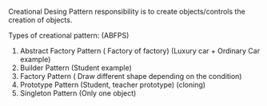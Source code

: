 Creational Desing Pattern responsibility is to create objects/controls the creation of objects.

Types of creational pattern: (ABFPS)
1. Abstract Factory Pattern ( Factory of factory)
    (Luxury car + Ordinary Car example)
2. Builder Pattern  (Student example)
3. Factory Pattern ( Draw different shape depending on the condition)
4. Prototype Pattern (Student, teacher prototype) (cloning)
5. Singleton Pattern (Only one object)